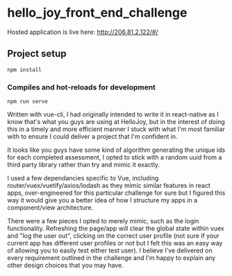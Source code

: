 # hello_joy_front_end_challenge
Hosted application is live here:   http://206.81.2.122/#/

## Project setup
```
npm install
```

### Compiles and hot-reloads for development
```
npm run serve
```

Written with vue-cli, I had originally intended to write it in react-native as I know that's what you guys are using at HelloJoy, but in the interest of doing this in a timely and more efficient manner I stuck with what I'm most familiar with to ensure I could deliver a project that I'm confident in.

It looks like you guys have some kind of algorithm generating the unique ids for each completed assessment, I opted to stick with a random uuid from a third party library rather than try and mimic it exactly.

I used a few dependancies specific to Vue, including router/vuex/vuetify/axios/lodash as they mimic similar features in react apps, over-engineered for this particular challenge for sure but I figured this way it would give you a better idea of how I structure my apps in a component/view architecture.

There were a few pieces I opted to merely mimic, such as the login functionality.  Refreshing the page/app will clear the global state within vuex and "log the user out", clicking on the correct user profile (not sure if your current app has different user profiles or not but I felt this was an easy way of allowing you to easily test either test user).  I believe I've delivered on every requirement outlined in the challenge and I'm happy to explain any other design choices that you may have.

